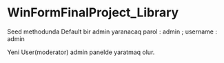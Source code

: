 # WinFormFinalProject_Library

Seed methodunda Default bir admin yaranacaq
parol : admin ;
username : admin

Yeni User(moderator) admin panelde yaratmaq olur.
